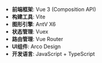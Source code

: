 - **前端框架**: Vue 3 (Composition API)
- **构建工具**: Vite
- **图形引擎**: AntV X6
- **状态管理**: Vuex
- **路由管理**: Vue Router
- **UI组件**: Arco Design
- **开发语言**: JavaScript + TypeScript